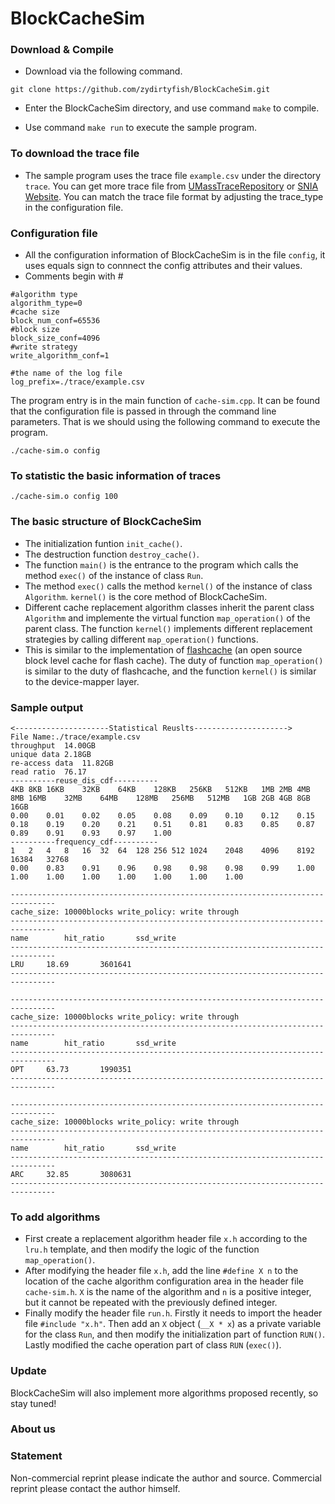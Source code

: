 # BlockCacheSim

### Download & Compile

* Download via the following command.
```
git clone https://github.com/zydirtyfish/BlockCacheSim.git
```

* Enter the BlockCacheSim directory, and use command ```make``` to compile.

* Use command ```make run``` to execute the sample program.

### To download the trace file

* The sample program uses the trace file ```example.csv``` under the directory ```trace```. You can get more trace file from [UMassTraceRepository](http://traces.cs.umass.edu/index.php/Storage/Storage) or [SNIA Website](http://iotta.snia.org/tracetypes/3). You can match the trace file format by adjusting the trace_type in the configuration file.

### Configuration file
* All the configuration information of BlockCacheSim is in the file ```config```, it uses equals sign to connnect the config attributes and their values. 
* Comments begin with #
```
#algorithm type
algorithm_type=0
#cache size
block_num_conf=65536
#block size
block_size_conf=4096
#write strategy
write_algorithm_conf=1

#the name of the log file
log_prefix=./trace/example.csv
```

The program entry is in the main function of ```cache-sim.cpp```. It can be found that the configuration file is passed in through the command line parameters. That is we should using the following command to execute the program.
```
./cache-sim.o config
```

### To statistic the basic information of traces
```
./cache-sim.o config 100
```

### The basic structure of BlockCacheSim

- The initialization funtion ```init_cache()```.
- The destruction function ```destroy_cache()```.
- The function ```main()```  is the entrance to the program which calls the method ```exec()``` of the instance of class ```Run```.
- The method ```exec()``` calls the method ```kernel()``` of the instance of class ```Algorithm```. ```kernel()``` is the core method of BlockCacheSim.
- Different cache replacement algorithm classes inherit the parent class ```Algorithm``` and implemente the virtual function ```map_operation()``` of the parent class. The function ```kernel()```  implements different replacement strategies by calling different ```map_operation()``` functions. 
- This is similar to the implementation of [flashcache](https://github.com/facebookarchive/flashcache) (an open source block level cache for flash cache). The duty of function ```map_operation()``` is similar to the duty of flashcache, and the function ```kernel()``` is similar to the device-mapper layer.

<!--### The results
![image](http://onx1obrfu.bkt.clouddn.com/joystorage/blogs/缓存模拟器-cache-sim1.jpg)-->

### Sample output
```
<---------------------Statistical Reuslts--------------------->
File Name:./trace/example.csv
throughput	14.00GB
unique data	2.18GB
re-access data	11.82GB
read ratio	76.17
----------reuse_dis_cdf----------
4KB	8KB	16KB	32KB	64KB	128KB	256KB	512KB	1MB	2MB	4MB	8MB	16MB	32MB	64MB	128MB	256MB	512MB	1GB	2GB	4GB	8GB	16GB
0.00	0.01	0.02	0.05	0.08	0.09	0.10	0.12	0.15	0.18	0.19	0.20	0.21	0.51	0.81	0.83	0.85	0.87	0.89	0.91	0.93	0.97	1.00	
----------frequency_cdf----------
1	2	4	8	16	32	64	128	256	512	1024	2048	4096	8192	16384	32768	
0.00	0.83	0.91	0.96	0.98	0.98	0.98	0.99	1.00	1.00	1.00	1.00	1.00	1.00	1.00	1.00	

--------------------------------------------------------------------------------
cache_size: 10000blocks	write_policy: write through
--------------------------------------------------------------------------------
name		hit_ratio		ssd_write
--------------------------------------------------------------------------------
LRU		18.69		3601641
--------------------------------------------------------------------------------

--------------------------------------------------------------------------------
cache_size: 10000blocks	write_policy: write through
--------------------------------------------------------------------------------
name		hit_ratio		ssd_write
--------------------------------------------------------------------------------
OPT		63.73		1990351
--------------------------------------------------------------------------------

--------------------------------------------------------------------------------
cache_size: 10000blocks	write_policy: write through
--------------------------------------------------------------------------------
name		hit_ratio		ssd_write
--------------------------------------------------------------------------------
ARC		32.85		3080631
--------------------------------------------------------------------------------
```
<!--![image](http://onx1obrfu.bkt.clouddn.com/joystorage/blogs/缓存模拟器-cache-sim2.jpg)-->

### To add algorithms
- First create a replacement algorithm header file ```x.h``` according to the ```lru.h``` template, and then modify the logic of the function ```map_operation()```.
- After modifying the header file ```x.h```, add the line ```#define X n``` to the location of the cache algorithm configuration area in the header file ```cache-sim.h```. ```X``` is the name of the algorithm and ```n``` is a positive integer, but it cannot be repeated with the previously defined integer.
- Finally modify the header file ```run.h```. Firstly it needs to import the header file ```#include "x.h"```. Then add an ```X``` object (```__X * x```) as a private variable for the class ```Run```, and then modify the initialization part of function ```RUN()```. Lastly modified the cache operation part of class ```RUN``` (```exec()```).

### Update
BlockCacheSim will also implement more algorithms proposed recently, so stay tuned!

### About us
<!--Yu Zhang-->

### Statement
Non-commercial reprint please indicate the author and source. Commercial reprint please contact the author himself.

<!-- 非商业转载请注明作者及出处。商业转载请联系作者本人-->
